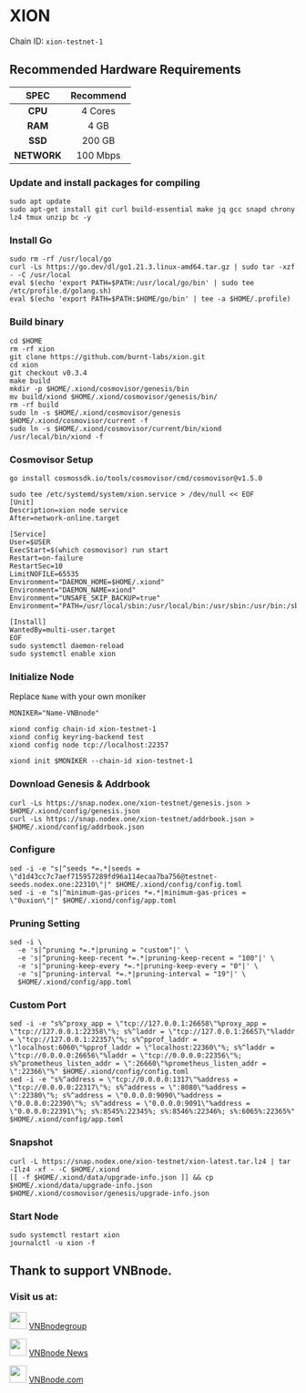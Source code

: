 # XION
Chain ID: `xion-testnet-1`

## Recommended Hardware Requirements

|   SPEC      |       Recommend          |
| :---------: | :-----------------------:|
|   **CPU**   |        4 Cores           |
|   **RAM**   |        4 GB             |
|   **SSD**   |        200 GB            |
| **NETWORK** |        100 Mbps          |

### Update and install packages for compiling
```
sudo apt update
sudo apt-get install git curl build-essential make jq gcc snapd chrony lz4 tmux unzip bc -y
```

### Install Go
```
sudo rm -rf /usr/local/go
curl -Ls https://go.dev/dl/go1.21.3.linux-amd64.tar.gz | sudo tar -xzf - -C /usr/local
eval $(echo 'export PATH=$PATH:/usr/local/go/bin' | sudo tee /etc/profile.d/golang.sh)
eval $(echo 'export PATH=$PATH:$HOME/go/bin' | tee -a $HOME/.profile)
```

### Build binary
```
cd $HOME
rm -rf xion
git clone https://github.com/burnt-labs/xion.git
cd xion
git checkout v0.3.4
make build
mkdir -p $HOME/.xiond/cosmovisor/genesis/bin
mv build/xiond $HOME/.xiond/cosmovisor/genesis/bin/
rm -rf build
sudo ln -s $HOME/.xiond/cosmovisor/genesis $HOME/.xiond/cosmovisor/current -f
sudo ln -s $HOME/.xiond/cosmovisor/current/bin/xiond /usr/local/bin/xiond -f
```

### Cosmovisor Setup
```
go install cosmossdk.io/tools/cosmovisor/cmd/cosmovisor@v1.5.0
```

```
sudo tee /etc/systemd/system/xion.service > /dev/null << EOF
[Unit]
Description=xion node service
After=network-online.target
 
[Service]
User=$USER
ExecStart=$(which cosmovisor) run start
Restart=on-failure
RestartSec=10
LimitNOFILE=65535
Environment="DAEMON_HOME=$HOME/.xiond"
Environment="DAEMON_NAME=xiond"
Environment="UNSAFE_SKIP_BACKUP=true"
Environment="PATH=/usr/local/sbin:/usr/local/bin:/usr/sbin:/usr/bin:/sbin:/bin:/usr/games:/usr/local/games:/snap/bin:$HOME/.xiond/cosmovisor/current/bin"
 
[Install]
WantedBy=multi-user.target
EOF
sudo systemctl daemon-reload
sudo systemctl enable xion
```

### Initialize Node
Replace `Name` with your own moniker
```
MONIKER="Name-VNBnode"
```
```
xiond config chain-id xion-testnet-1
xiond config keyring-backend test
xiond config node tcp://localhost:22357
```
```
xiond init $MONIKER --chain-id xion-testnet-1
```

### Download Genesis & Addrbook
```
curl -Ls https://snap.nodex.one/xion-testnet/genesis.json > $HOME/.xiond/config/genesis.json
curl -Ls https://snap.nodex.one/xion-testnet/addrbook.json > $HOME/.xiond/config/addrbook.json 
```

### Configure
```
sed -i -e "s|^seeds *=.*|seeds = \"d1d43cc7c7aef715957289fd96a114ecaa7ba756@testnet-seeds.nodex.one:22310\"|" $HOME/.xiond/config/config.toml
sed -i -e "s|^minimum-gas-prices *=.*|minimum-gas-prices = \"0uxion\"|" $HOME/.xiond/config/app.toml
```

### Pruning Setting
```
sed -i \
  -e 's|^pruning *=.*|pruning = "custom"|' \
  -e 's|^pruning-keep-recent *=.*|pruning-keep-recent = "100"|' \
  -e 's|^pruning-keep-every *=.*|pruning-keep-every = "0"|' \
  -e 's|^pruning-interval *=.*|pruning-interval = "19"|' \
  $HOME/.xiond/config/app.toml
```

### Custom Port
```
sed -i -e "s%^proxy_app = \"tcp://127.0.0.1:26658\"%proxy_app = \"tcp://127.0.0.1:22358\"%; s%^laddr = \"tcp://127.0.0.1:26657\"%laddr = \"tcp://127.0.0.1:22357\"%; s%^pprof_laddr = \"localhost:6060\"%pprof_laddr = \"localhost:22360\"%; s%^laddr = \"tcp://0.0.0.0:26656\"%laddr = \"tcp://0.0.0.0:22356\"%; s%^prometheus_listen_addr = \":26660\"%prometheus_listen_addr = \":22366\"%" $HOME/.xiond/config/config.toml
sed -i -e "s%^address = \"tcp://0.0.0.0:1317\"%address = \"tcp://0.0.0.0:22317\"%; s%^address = \":8080\"%address = \":22380\"%; s%^address = \"0.0.0.0:9090\"%address = \"0.0.0.0:22390\"%; s%^address = \"0.0.0.0:9091\"%address = \"0.0.0.0:22391\"%; s%:8545%:22345%; s%:8546%:22346%; s%:6065%:22365%" $HOME/.xiond/config/app.toml
```

### Snapshot
```
curl -L https://snap.nodex.one/xion-testnet/xion-latest.tar.lz4 | tar -Ilz4 -xf - -C $HOME/.xiond
[[ -f $HOME/.xiond/data/upgrade-info.json ]] && cp $HOME/.xiond/data/upgrade-info.json $HOME/.xiond/cosmovisor/genesis/upgrade-info.json
```

### Start Node
```
sudo systemctl restart xion
journalctl -u xion -f
```

## Thank to support VNBnode.
### Visit us at:

<img src="https://user-images.githubusercontent.com/50621007/183283867-56b4d69f-bc6e-4939-b00a-72aa019d1aea.png" width="30"/> <a href="https://t.me/VNBnodegroup" target="_blank">VNBnodegroup</a>

<img src="https://user-images.githubusercontent.com/50621007/183283867-56b4d69f-bc6e-4939-b00a-72aa019d1aea.png" width="30"/> <a href="https://t.me/Vnbnode" target="_blank">VNBnode News</a>

<img src="https://github.com/vnbnode/binaries/blob/main/Logo/VNBnode.jpg" width="30"/> <a href="https://VNBnode.com" target="_blank">VNBnode.com</a>
